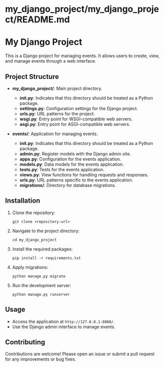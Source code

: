 # my_django_project/my_django_project/README.md

# My Django Project

This is a Django project for managing events. It allows users to create, view, and manage events through a web interface.

## Project Structure

- **my_django_project/**: Main project directory.
  - **__init__.py**: Indicates that this directory should be treated as a Python package.
  - **settings.py**: Configuration settings for the Django project.
  - **urls.py**: URL patterns for the project.
  - **wsgi.py**: Entry point for WSGI-compatible web servers.
  - **asgi.py**: Entry point for ASGI-compatible web servers.

- **events/**: Application for managing events.
  - **__init__.py**: Indicates that this directory should be treated as a Python package.
  - **admin.py**: Register models with the Django admin site.
  - **apps.py**: Configuration for the events application.
  - **models.py**: Data models for the events application.
  - **tests.py**: Tests for the events application.
  - **views.py**: View functions for handling requests and responses.
  - **urls.py**: URL patterns specific to the events application.
  - **migrations/**: Directory for database migrations.

## Installation

1. Clone the repository:
   ```
   git clone <repository-url>
   ```

2. Navigate to the project directory:
   ```
   cd my_django_project
   ```

3. Install the required packages:
   ```
   pip install -r requirements.txt
   ```

4. Apply migrations:
   ```
   python manage.py migrate
   ```

5. Run the development server:
   ```
   python manage.py runserver
   ```

## Usage

- Access the application at `http://127.0.0.1:8000/`.
- Use the Django admin interface to manage events.

## Contributing

Contributions are welcome! Please open an issue or submit a pull request for any improvements or bug fixes.